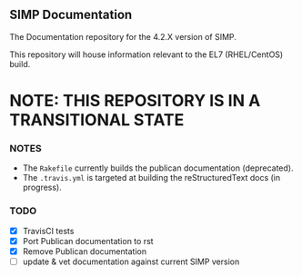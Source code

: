 ## SIMP Documentation

The Documentation repository for the 4.2.X version of SIMP.

This repository will house information relevant to the EL7 (RHEL/CentOS) build.

# NOTE: THIS REPOSITORY IS IN A TRANSITIONAL STATE

### NOTES
* The `Rakefile` currently builds the publican documentation (deprecated).
* The `.travis.yml` is targeted at building the reStructuredText docs (in progress).

### TODO
- [X] TravisCI tests
- [X] Port Publican documentation to rst
- [X] Remove Publican documentation
- [ ] update & vet documentation against current SIMP version
